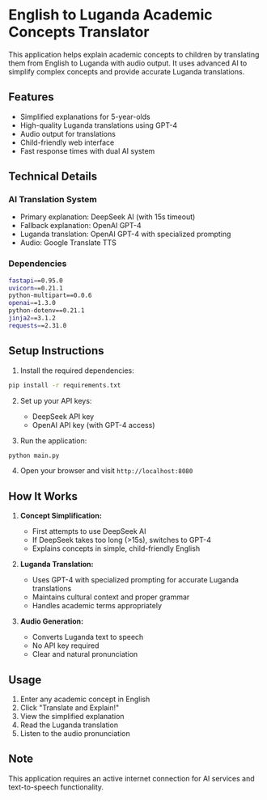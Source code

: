 # English to Luganda Academic Concepts Translator

This application helps explain academic concepts to children by translating them from English to Luganda with audio output. It uses advanced AI to simplify complex concepts and provide accurate Luganda translations.

## Features

- Simplified explanations for 5-year-olds
- High-quality Luganda translations using GPT-4
- Audio output for translations
- Child-friendly web interface
- Fast response times with dual AI system

## Technical Details

### AI Translation System
- Primary explanation: DeepSeek AI (with 15s timeout)
- Fallback explanation: OpenAI GPT-4
- Luganda translation: OpenAI GPT-4 with specialized prompting
- Audio: Google Translate TTS

### Dependencies
```bash
fastapi==0.95.0
uvicorn==0.21.1
python-multipart==0.0.6
openai==1.3.0
python-dotenv==0.21.1
jinja2==3.1.2
requests==2.31.0
```

## Setup Instructions

1. Install the required dependencies:
```bash
pip install -r requirements.txt
```

2. Set up your API keys:
   - DeepSeek API key
   - OpenAI API key (with GPT-4 access)

3. Run the application:
```bash
python main.py
```

4. Open your browser and visit `http://localhost:8080`

## How It Works

1. **Concept Simplification:**
   - First attempts to use DeepSeek AI
   - If DeepSeek takes too long (>15s), switches to GPT-4
   - Explains concepts in simple, child-friendly English

2. **Luganda Translation:**
   - Uses GPT-4 with specialized prompting for accurate Luganda translations
   - Maintains cultural context and proper grammar
   - Handles academic terms appropriately

3. **Audio Generation:**
   - Converts Luganda text to speech
   - No API key required
   - Clear and natural pronunciation

## Usage

1. Enter any academic concept in English
2. Click "Translate and Explain!"
3. View the simplified explanation
4. Read the Luganda translation
5. Listen to the audio pronunciation

## Note

This application requires an active internet connection for AI services and text-to-speech functionality.

